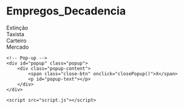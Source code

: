 # Empregos_Decadencia
<!DOCTYPE html>
<html lang="pt-BR">
<head>
    <meta charset="UTF-8">
    <meta name="viewport" content="width=device-width, initial-scale=1.0">
    <title>Mindmap - Empregos em Decadência</title>
    <link rel="stylesheet" href="style.css">
</head>
<body>
    <div class="mindmap">
        <div class="balloon center" onclick="showPopup('Extinção')">Extinção</div>
        <div class="balloon top-left" onclick="showPopup('Emprego 1')">Taxista</div>
        <div class="balloon top-right" onclick="showPopup('Emprego 2')">Carteiro</div>
        <div class="balloon bottom-left" onclick="showPopup('Emprego 3')">Mercado</div>
    </div>

    <!-- Pop-up -->
    <div id="popup" class="popup">
        <div class="popup-content">
            <span class="close-btn" onclick="closePopup()">X</span>
            <p id="popup-text"></p>
        </div>
    </div>

    <script src="script.js"></script>
</body>
</html>
